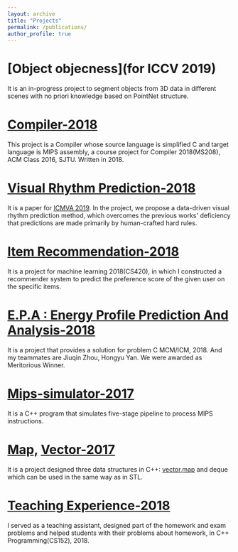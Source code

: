 ```yaml
---
layout: archive
title: "Projects"
permalink: /publications/
author_profile: true
---
```

# [Object objecness](for ICCV 2019)
It is an in-progress project to segment objects from 3D data in different scenes with no priori knowledge based on PointNet structure.

# [Compiler-2018](https://github.com/honeyhaoyan/compiler2018)
This project is a Compiler whose source language is simplified C and target language is MIPS assembly, a course project for Compiler 2018(MS208), ACM Class 2016, SJTU. Written in 2018.

# [Visual Rhythm Prediction-2018](https://github.com/honeyhaoyan/Visual-Rhythm-Prediction-with-Feature-Aligning-Network)
It is a paper for [ICMVA 2019](http://www.icmva.org/). In the project, we propose a data-driven visual rhythm prediction method, which overcomes the previous works' deficiency that predictions are made primarily by human-crafted hard rules. 

# [Item Recommendation-2018](https://github.com/honeyhaoyan/item-recommendation)
It is a project for machine learning 2018(CS420), in which I constructed a recommender system to predict the preference score of the given user on the specific items.

# [E.P.A : Energy Profile Prediction And Analysis-2018](https://github.com/honeyhaoyan/tiger_roses)
It is a project that provides a solution for problem C MCM/ICM, 2018. And my teammates are Jiuqin Zhou, Hongyu Yan. We were awarded as Meritorious Winner.

# [Mips-simulator-2017](https://github.com/honeyhaoyan/Mips)
It is a C++ program that simulates five-stage pipeline to process MIPS instructions.

# [Map,](https://github.com/honeyhaoyan/map) [Vector-2017](https://github.com/honeyhaoyan/vector)
It is a project designed three data structures in C++: [vector](https://github.com/honeyhaoyan/vector),[map](https://github.com/honeyhaoyan/map) and deque which can be used in the same
way as in STL.

# [Teaching Experience-2018](https://acm.sjtu.edu.cn/wiki/Programming_2017)
I served as a teaching assistant, designed part of the homework and exam problems and helped students with their problems about homework, in C++ Programming(CS152), 2018.
